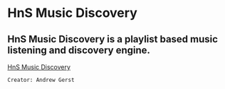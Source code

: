 HnS Music Discovery
========  

HnS Music Discovery is a playlist based music listening and discovery engine.
-------------------------------
[HnS Music Discovery](http://music.hns.netai.net/) 

`Creator: Andrew Gerst`
